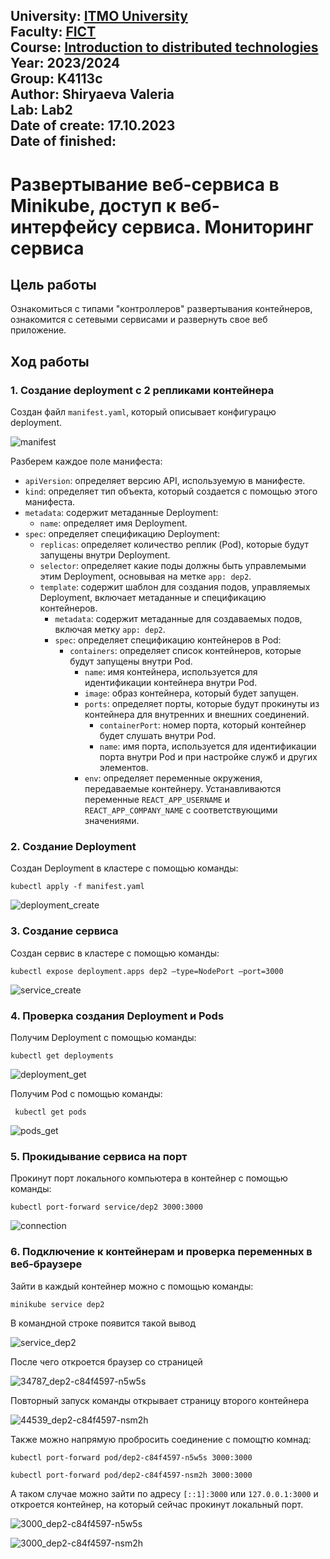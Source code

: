University: [ITMO University](https://itmo.ru/ru/)  
Faculty: [FICT](https://fict.itmo.ru)  
Course: [Introduction to distributed technologies](https://github.com/itmo-ict-faculty/introduction-to-distributed-technologies)  
Year: 2023/2024  
Group: K4113c  
Author: Shiryaeva Valeria  
Lab: Lab2  
Date of create: 17.10.2023  
Date of finished:
---
# Развертывание веб-сервиса в Minikube, доступ к веб-интерфейсу сервиса. Мониторинг сервиса
## Цель работы
Ознакомиться с типами "контроллеров" развертывания контейнеров, ознакомится с сетевыми сервисами и развернуть свое веб приложение.
## Ход работы
### 1. Создание deployment с 2 репликами контейнера
Создан файл `manifest.yaml`, который описывает конфигурацю deployment.

![manifest](/lab2/screenshots/manifest.jpg)

Разберем каждое поле манифеста:
- `apiVersion`: определяет версию API, используемую в манифесте.
- `kind`: определяет тип объекта, который создается с помощью этого манифеста.
- `metadata`: содержит метаданные Deployment:
  - `name`: определяет имя Deployment.
- `spec`: определяет спецификацию Deployment:
  - `replicas`: определяет количество реплик (Pod), которые будут запущены внутри Deployment.
  - `selector`: определяет какие поды должны быть управлемыми этим Deployment, основывая на метке `app: dep2`.
  - `template`: cодержит шаблон для создания подов, управляемых Deployment, включает метаданные и спецификацию контейнеров.
      - `metadata`: содержит метаданные для создаваемых подов, включая метку `app: dep2`.
      - `spec`: определяет спецификацию контейнеров в Pod:
          - `containers`: определяет список контейнеров, которые будут запущены внутри Pod.
            - `name`: имя контейнера, используется для идентификации контейнера внутри Pod.
            - `image`: образ контейнера, который будет запущен.
            - `ports`: определяет порты, которые будут прокинуты из контейнера для внутренних и внешних соединений.
                - `containerPort`: номер порта, который контейнер будет слушать внутри Pod.
                - `name`: имя порта, используется для идентификации порта внутри Pod и при настройке служб и других элементов.
            - `env`: определяет переменные окружения, передаваемые контейнеру. Устанавливаются переменные `REACT_APP_USERNAME` и `REACT_APP_COMPANY_NAME` с соответствующими значениями.

### 2. Создание Deployment
Создан Deployment в кластере с помощью команды:
```
kubectl apply -f manifest.yaml
```

![deployment_create](/lab2/screenshots/deployment_create.jpg)

### 3. Создание сервиса
Создан сервис в кластере с помощью команды:
```
kubectl expose deployment.apps dep2 —type=NodePort —port=3000
```

![service_create](/lab2/screenshots/service_create.jpg)

### 4. Проверка создания Deployment и Pods
Получим Deployment с помощью команды:
```
kubectl get deployments
```

![deployment_get](/lab2/screenshots/deployment_get.jpg)

Получим Pod с помощью команды:
```
 kubectl get pods
```

![pods_get](/lab2/screenshots/pods_get.jpg)

### 5. Прокидывание сервиса на порт
Прокинут порт локального компьютера в контейнер с помощью команды:
```
kubectl port-forward service/dep2 3000:3000
```

![connection](/lab2/screenshots/connection.jpg)

### 6. Подключение к контейнерам и проверка переменных в веб-браузере
Зайти в каждый контейнер можно с помощью команды:
```
minikube service dep2
```
В командной строке появится такой вывод

![service_dep2](/lab2/screenshots/service_dep2.jpg)

После чего откроется браузер со страницей

![34787_dep2-c84f4597-n5w5s](/lab2/screenshots/34787_dep2-c84f4597-n5w5s.jpg)

Повторный запуск команды открывает страницу второго контейнера

![44539_dep2-c84f4597-nsm2h](/lab2/screenshots/44539_dep2-c84f4597-nsm2h.jpg)

Также можно напрямую пробросить соединение с помощтю комнад:
```
kubectl port-forward pod/dep2-c84f4597-n5w5s 3000:3000

kubectl port-forward pod/dep2-c84f4597-nsm2h 3000:3000 
```
А таком случае можно зайти по адресу `[::1]:3000` или `127.0.0.1:3000` и откроется контейнер, на который сейчас прокинут локальный порт.

![3000_dep2-c84f4597-n5w5s](/lab2/screenshots/3000_dep2-c84f4597-n5w5s.jpg)

![3000_dep2-c84f4597-nsm2h](/lab2/screenshots/3000_dep2-c84f4597-nsm2h.jpg)

